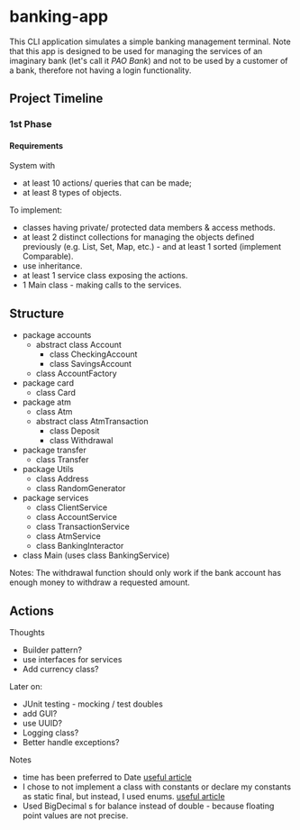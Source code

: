 # banking-app

This CLI application simulates a simple banking management terminal.
Note that this app is designed to be used for managing the services of an imaginary bank (let's call it *PAO Bank*) and not to be used by a customer of a bank, therefore not having a login functionality.

## Project Timeline
### 1st Phase

#### Requirements
System with
- at least 10 actions/ queries that can be made;
- at least 8 types of objects.

To implement:
- classes having private/ protected data members & access methods.
- at least 2 distinct collections for managing the objects defined previously (e.g. List, Set, Map, etc.) - and at least 1 sorted (implement Comparable).
- use inheritance.
- at least 1 service class exposing the actions.
- 1 Main class - making calls to the services.

## Structure
- package accounts
    - abstract class Account
        - class CheckingAccount
        - class SavingsAccount
    - class AccountFactory
- package card
    - class Card
- package atm
    - class Atm
    - abstract class AtmTransaction
        - class Deposit
        - class Withdrawal
- package transfer
    - class Transfer
- package Utils
    - class Address
    - class RandomGenerator
- package services
    - class ClientService
    - class AccountService
    - class TransactionService
    - class AtmService
    - class BankingInteractor
- class Main (uses class BankingService)

Notes:
The withdrawal function should only work if the bank account has enough money to withdraw a requested amount.

## Actions

Thoughts
- Builder pattern?
- use interfaces for services
- Add currency class?

Later on:
- JUnit testing - mocking / test doubles
- add GUI?
- use UUID?
- Logging class?
- Better handle exceptions?

Notes
- time has been preferred to Date [useful article](https://stackabuse.com/how-to-get-current-date-and-time-in-java/)
- I chose to not implement a class with constants or declare my constants as static final, but instead, I used enums.
  [useful article](https://tedvinke.wordpress.com/2016/04/14/2-rookie-java-constants-and-enums-pitfalls/)
- Used BigDecimal s for balance instead of double - because floating point values are not precise.
